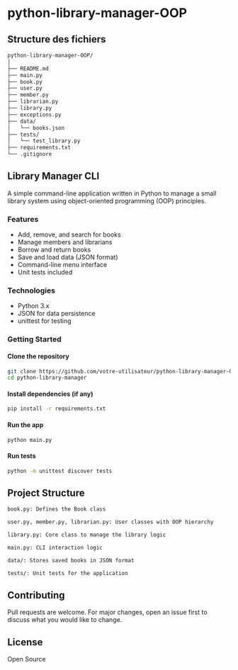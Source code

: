 # python-library-manager-OOP

## Structure des fichiers

```bash
python-library-manager-OOP/
│
├── README.md
├── main.py
├── book.py
├── user.py
├── member.py
├── librarian.py
├── library.py
├── exceptions.py
├── data/
│   └── books.json
├── tests/
│   └── test_library.py
├── requirements.txt
└── .gitignore
```

## Library Manager CLI

A simple command-line application written in Python to manage a small library system using object-oriented programming (OOP) principles.

### Features

- Add, remove, and search for books
- Manage members and librarians
- Borrow and return books
- Save and load data (JSON format)
- Command-line menu interface
- Unit tests included

### Technologies

- Python 3.x
- JSON for data persistence
- unittest for testing

### Getting Started

#### Clone the repository
```bash
git clone https://github.com/votre-utilisateur/python-library-manager-OOP.git
cd python-library-manager
```
#### Install dependencies (if any)

```bash
pip install -r requirements.txt
```

#### Run the app

```bash
python main.py
```

#### Run tests

```bash
python -m unittest discover tests
```

## Project Structure

```bash
book.py: Defines the Book class

user.py, member.py, librarian.py: User classes with OOP hierarchy

library.py: Core class to manage the library logic

main.py: CLI interaction logic

data/: Stores saved books in JSON format

tests/: Unit tests for the application
```

## Contributing
Pull requests are welcome. For major changes, open an issue first to discuss what you would like to change.

## License
Open Source
